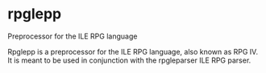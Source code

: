 # rpglepp
Preprocessor for the ILE RPG language

Rpglepp is a preprocessor for the ILE RPG language, also known as RPG IV. It is meant to be used in conjunction with the rpgleparser ILE RPG parser. 
